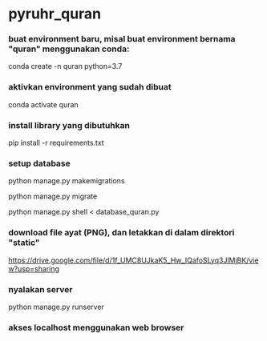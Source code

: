 # pyruhr_quran

### buat environment baru, misal buat environment bernama "quran" menggunakan conda:

conda create -n quran python=3.7

### aktivkan environment yang sudah dibuat

conda activate quran

### install library yang dibutuhkan

pip install -r requirements.txt

### setup database

python manage.py makemigrations

python manage.py migrate

python manage.py shell < database_quran.py

### download file ayat (PNG), dan letakkan di dalam direktori "static"

https://drive.google.com/file/d/1f_UMC8UJkaK5_Hw_IQafoSLyq3JlMjBK/view?usp=sharing

### nyalakan server

python manage.py runserver

### akses localhost menggunakan web browser
